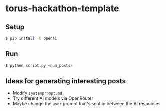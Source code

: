 # torus-hackathon-template

## Setup
```sh
$ pip install -U openai
```

## Run
```sh
$ python script.py <num_posts>
```

## Ideas for generating interesting posts
- Modify `systemprompt.md`
- Try different AI models via OpenRouter
- Maybe change the `user` prompt that's sent in between the AI responses
